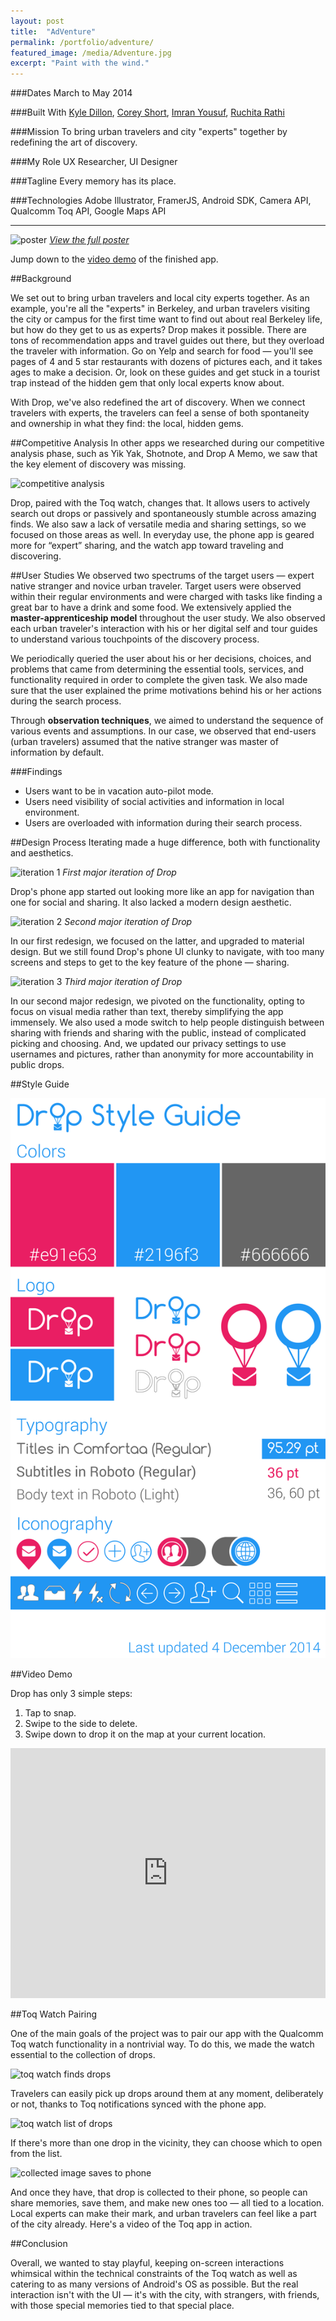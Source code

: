 ```yaml
---
layout: post
title:  "AdVenture"
permalink: /portfolio/adventure/
featured_image: /media/Adventure.jpg
excerpt: "Paint with the wind."
---
```


###Dates
March to May 2014

###Built With
[Kyle Dillon](http://kylejamesdillon.com/), [Corey Short](https://www.linkedin.com/in/coreyshort), [Imran Yousuf](https://www.linkedin.com/in/imranmyousuf), [Ruchita Rathi](http://people.ischool.berkeley.edu/~ruchitarathi/)

###Mission
To bring urban travelers and city "experts" together by redefining the art of discovery.

###My Role
UX Researcher, UI Designer

###Tagline
Every memory has its place.

###Technologies
Adobe Illustrator, FramerJS, Android SDK, Camera API, Qualcomm Toq API, Google Maps API

---

<!-- <img src="https://hackster.imgix.net/uploads/image/file/23893/000_Final_Presentation.004.png?w=1280&h=960&fit=clip&s=8b8082f9f115c1cc87e880950924a092" class="lazyload" title="team card"/> -->

![poster](/media/DropPoster.jpg)
*[View the full poster](/media/DropPoster.jpg)*

Jump down to the [video demo](#video-demo) of the finished app.

##Background

We set out to bring urban travelers and local city experts together. As an example, you're all the "experts" in Berkeley, and urban travelers visiting the city or campus for the first time want to find out about real Berkeley life, but how do they get to us as experts? Drop makes it possible. There are tons of recommendation apps and travel guides out there, but they overload the traveler with information. Go on Yelp and search for food — you'll see pages of 4 and 5 star restaurants with dozens of pictures each, and it takes ages to make a decision. Or, look on these guides and get stuck in a tourist trap instead of the hidden gem that only local experts know about.

With Drop, we've also redefined the art of discovery. When we connect travelers with experts, the travelers can feel a sense of both spontaneity and ownership in what they find: the local, hidden gems.

##Competitive Analysis
In other apps we researched during our competitive analysis phase, such as Yik Yak, Shotnote, and Drop A Memo, we saw that the key element of discovery was missing.

<img src="https://hackster.imgix.net/uploads/image/file/23897/000_Final_Presentation.008.png?w=1280&h=960&fit=clip&s=5260d7c623cf9fbfcc3fa9773dfa0c5e" class="lazyload" title="competitive analysis"/>

Drop, paired with the Toq watch, changes that. It allows users to actively search out drops or passively and spontaneously stumble across amazing finds.  We also saw a lack of versatile media and sharing settings, so we focused on those areas as well. In everyday use, the phone app is geared more for “expert” sharing, and the watch app toward traveling and discovering.

##User Studies
We observed two spectrums of the target users — expert native stranger and novice urban traveler. Target users were observed within their regular environments and were charged with tasks like finding a great bar to have a drink and some food. We extensively applied the **master-apprenticeship model** throughout the user study. We also observed each urban traveler's interaction with his or her digital self and tour guides to understand various touchpoints of the discovery process.

We periodically queried the user about his or her decisions, choices, and problems that came from determining the essential tools, services, and functionality required in order to complete the given task. We also made sure that the user explained the prime motivations behind his or her actions during the search process.

Through **observation techniques**, we aimed to understand the sequence of various events and assumptions. In our case, we observed that end-users (urban travelers) assumed that the native stranger was master of information by default.

###Findings

  - Users want to be in vacation auto-pilot mode.
  - Users need visibility of social activities and information in local environment.
  - Users are overloaded with information during their search process.

##Design Process
Iterating made a huge difference, both with functionality and aesthetics.

![iteration 1](https://hackster.imgix.net/uploads/image/file/23899/000_Final_Presentation.010.png?w=1280&h=960&fit=clip&s=7c69c18012381ce21d7d6beef7403fae)
*First major iteration of Drop*

Drop's phone app started out looking more like an app for navigation than one for social and sharing. It also lacked a modern design aesthetic.

![iteration 2](https://hackster.imgix.net/uploads/image/file/23900/000_Final_Presentation.011.png?w=1280&h=960&fit=clip&s=155413270870b306cf98667f9d663b39)
*Second major iteration of Drop*

In our first redesign, we focused on the latter, and upgraded to material design. But we still found Drop's phone UI clunky to navigate, with too many screens and steps to get to the key feature of the phone — sharing.

![iteration 3](https://hackster.imgix.net/uploads/image/file/23902/000_Final_Presentation.012.png?w=1280&h=960&fit=clip&s=f8014d02702a274ea3faf0a75aa7099e)
*Third major iteration of Drop*

In our second major redesign, we pivoted on the functionality, opting to focus on visual media rather than text, thereby simplifying the app immensely. We also used a mode switch to help people distinguish between sharing with friends and sharing with the public, instead of complicated picking and choosing. And, we updated our privacy settings to use usernames and pictures, rather than anonymity for more accountability in public drops.

##Style Guide

![style guide](/media/drop-style-guide.png)

##Video Demo

Drop has only 3 simple steps:

  1. Tap to snap.
  2. Swipe to the side to delete.
  3. Swipe down to drop it on the map at your current location.

<iframe width="100%" height="400" src="https://www.youtube.com/embed/5SuNIhkemUw?rel=0&amp;showinfo=0" frameborder="0" allowfullscreen></iframe>

##Toq Watch Pairing

One of the main goals of the project was to pair our app with the Qualcomm Toq watch functionality in a nontrivial way. To do this, we made the watch essential to the collection of drops.

![toq watch finds drops](https://hackster.imgix.net/uploads/image/file/23907/000_Final_Presentation.017.png?w=1280&h=960&fit=clip&s=ea3e5ba85caf44021b71f3b592c03971)

Travelers can easily pick up drops around them at any moment, deliberately or not, thanks to Toq notifications synced with the phone app.

![toq watch list of drops](https://hackster.imgix.net/uploads/image/file/23908/000_Final_Presentation.018.png?w=1280&h=960&fit=clip&s=08f4c198e0a425dc2f54e4f274439e8e)

If there's more than one drop in the vicinity, they can choose which to open from the list.

![collected image saves to phone](https://hackster.imgix.net/uploads/image/file/23913/000_Final_Presentation.020.png?w=1280&h=960&fit=clip&s=23ccc6a10d64fb896748397c179339ae)

And once they have, that drop is collected to their phone, so people can share memories, save them, and make new ones too — all tied to a location. Local experts can make their mark, and urban travelers can feel like a part of the city already. Here's a video of the Toq app in action.

##Conclusion

Overall, we wanted to stay playful, keeping on-screen interactions whimsical within the technical constraints of the Toq watch as well as catering to as many versions of Android's OS as possible. But the real interaction isn't with the UI — it's with the city, with strangers, with friends, with those special memories tied to that special place.
